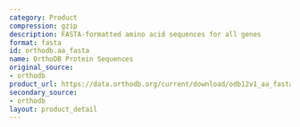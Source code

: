 ```yaml
---
category: Product
compression: gzip
description: FASTA-formatted amino acid sequences for all genes
format: fasta
id: orthodb.aa_fasta
name: OrthoDB Protein Sequences
original_source:
- orthodb
product_url: https://data.orthodb.org/current/download/odb12v1_aa_fasta.gz
secondary_source:
- orthodb
layout: product_detail
---
```

